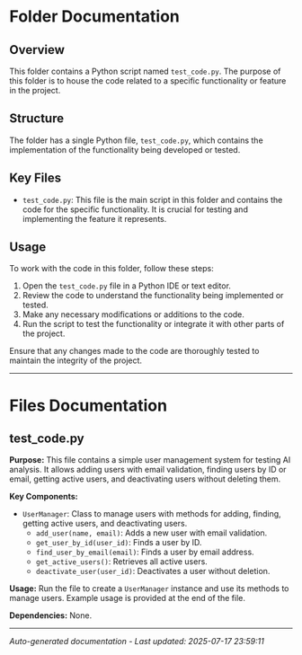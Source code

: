 # Folder Documentation

## Overview
This folder contains a Python script named `test_code.py`. The purpose of this folder is to house the code related to a specific functionality or feature in the project.

## Structure
The folder has a single Python file, `test_code.py`, which contains the implementation of the functionality being developed or tested.

## Key Files
- `test_code.py`: This file is the main script in this folder and contains the code for the specific functionality. It is crucial for testing and implementing the feature it represents.

## Usage
To work with the code in this folder, follow these steps:
1. Open the `test_code.py` file in a Python IDE or text editor.
2. Review the code to understand the functionality being implemented or tested.
3. Make any necessary modifications or additions to the code.
4. Run the script to test the functionality or integrate it with other parts of the project.

Ensure that any changes made to the code are thoroughly tested to maintain the integrity of the project.

---

# Files Documentation

## test_code.py

**Purpose:** This file contains a simple user management system for testing AI analysis. It allows adding users with email validation, finding users by ID or email, getting active users, and deactivating users without deleting them.

**Key Components:**
- `UserManager`: Class to manage users with methods for adding, finding, getting active users, and deactivating users.
  - `add_user(name, email)`: Adds a new user with email validation.
  - `get_user_by_id(user_id)`: Finds a user by ID.
  - `find_user_by_email(email)`: Finds a user by email address.
  - `get_active_users()`: Retrieves all active users.
  - `deactivate_user(user_id)`: Deactivates a user without deletion.

**Usage:** Run the file to create a `UserManager` instance and use its methods to manage users. Example usage is provided at the end of the file.

**Dependencies:** None.

---
*Auto-generated documentation - Last updated: 2025-07-17 23:59:11*
